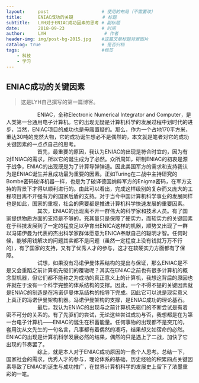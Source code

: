 ```yaml
---
layout:     post                    # 使用的布局（不需要改）
title:      ENIAC成功的关键           # 标题 
subtitle:   LYH对于ENIAC成功因素的思考 # 副标题
date:       2018-09-23              # 时间
author:     LYH                      # 作者
header-img: img/post-bg-2015.jpg    #这篇文章标题背景图片
catalog: true                       # 是否归档
tags:                               #标签
    - 科技
    - 学习
---
```


## ENIAC成功的关键因素
>这是LYH自己撰写的第一篇博客。  

&#8195;&#8195;&#8195;&#8195;&#8195;&#8195;ENIAC，全称Electronic Numerical Integrator and Computer，是人类第一台通用电子计算机。它的出现无疑是计算机科学的发展过程中划时代的进步，当然，ENIAC项目的成功也是毋庸置疑的。那么，作为一个占地170平方米，重达30吨的庞然大物，它的成功诞生想必不是偶然的，本文就是笔者对它的成功关键因素的一点点自己的思考。    
&#8195;&#8195;&#8195;&#8195;&#8195;&#8195;首先，最重要的原因，我认为ENIAC的出现是符合时宜的，因为有对ENIAC的需求，所以它的诞生成为了必然。众所周知，研制ENIAC的初衷是源于战争，ENIAC的出现既是为了计算导弹弹道。因此美国军方的需求和支持我认为是ENIAC诞生并且成功最为重要的因素。正如Turing在二战中主持研究的Bombe密码破译机器一样，也是为了破译德国纳粹军方的Enigma密码，在军方支持的背景下才得以顺利进行的。由此可以看出，完成这样级别的复杂而又庞大的工程项目离不开强有力的国家后盾的支持。对于当今中国计算机科学事业的发展同样也是如此，国家的重视，社会的需要都是推进计算机科学快速发展的重要因素。  
&#8195;&#8195;&#8195;&#8195;&#8195;&#8195;其次，ENIAC的出现离不开一群伟大的科学家和技术人员。有了国家提供物质方面的支持是不够的，充其量只是保障了硬实力，而软实力的关键因素在于科技发展到了一定的程度足以孕育出ENICA这样的机器，顺势又出现了一群以冯诺伊曼为代表的杰出科学家群体愿意为ENICA奉献自己的聪明才智。任何时候，能够用钱解决的问题其实都不是问题（虽然一定程度上没有钱就万万不行的），有了国家的支持，又有了优秀人才的参与，这才在软硬实力方面都有了保障。  
&#8195;&#8195;&#8195;&#8195;&#8195;&#8195;试想，如果没有冯诺伊曼体系结构的提出与保证，那么ENIAC是不是又会重蹈之前计算机先驱们的覆辙呢？其实在ENIAC之前也有很多计算机的概念型机器，但它们都不能称之为成功的真正意义上的计算机，我想这背后的原因也许就在于没有一个科学完整的体系结构的支撑。因此，一个不得不提的关键因素就是ENIAC的制造是在冯诺伊曼体系结构的指导下完成。因此它可以说是现实意义上真正的冯诺伊曼架构机器。冯诺伊曼架构的支撑，是ENIAC成功的理论基石。  
&#8195;&#8195;&#8195;&#8195;&#8195;&#8195;最后，我认为ENIAC的出现与之前计算机先驱们的不断尝试是有着密不可分的关系的。有了先驱们的尝试，无论这些尝试成功与否，我想都是在为第一台电子计算机——ENIAC的诞生在积蓄能量。任何事物的出现都不是突兀的，套用沈从文先生的一句名言，凡事都有着偶然的凑巧，结果却又如宿命的必然。ENIAC的出现是计算机科学发展必然的结果，偶然的只是遇上了二战，加快了它出现的节奏罢了。  
&#8195;&#8195;&#8195;&#8195;&#8195;&#8195;综上，就是本人对于ENIAC成功原因的一些个人思考。总结一下，国家社会的需求，优秀人才的参与，理论体系的基础，历史经验的积累四点关键因素导致了ENIAC的诞生与成功推广，在世界计算机科学的发展史上留下了浓墨重彩的一笔。
